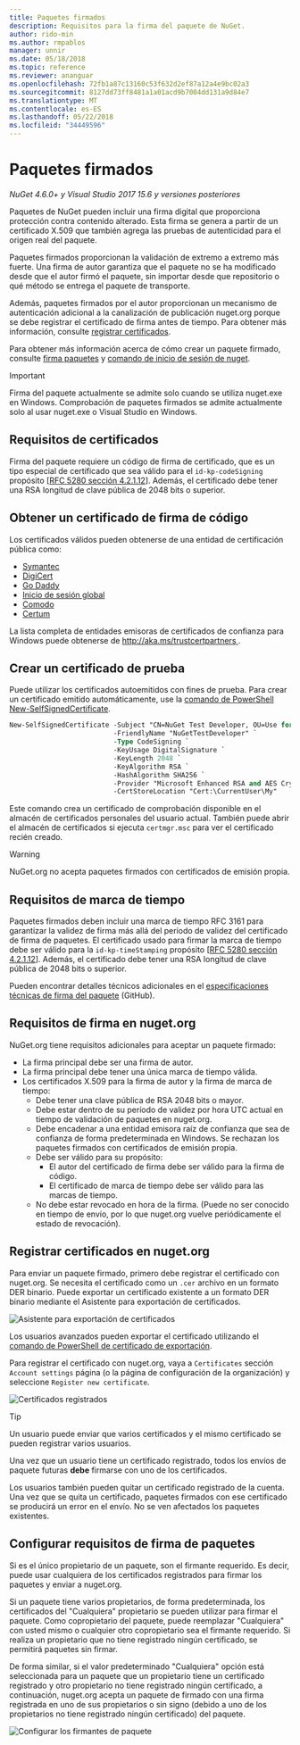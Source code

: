 ```yaml
---
title: Paquetes firmados
description: Requisitos para la firma del paquete de NuGet.
author: rido-min
ms.author: rmpablos
manager: unnir
ms.date: 05/18/2018
ms.topic: reference
ms.reviewer: ananguar
ms.openlocfilehash: 72fb1a87c13160c53f632d2ef87a12a4e9bc02a3
ms.sourcegitcommit: 8127dd73ff8481a1a01acd9b7004dd131a9d84e7
ms.translationtype: MT
ms.contentlocale: es-ES
ms.lasthandoff: 05/22/2018
ms.locfileid: "34449596"
---
```

# <a name="signed-packages"></a>Paquetes firmados

*NuGet 4.6.0+ y Visual Studio 2017 15.6 y versiones posteriores*

Paquetes de NuGet pueden incluir una firma digital que proporciona protección contra contenido alterado. Esta firma se genera a partir de un certificado X.509 que también agrega las pruebas de autenticidad para el origen real del paquete.

Paquetes firmados proporcionan la validación de extremo a extremo más fuerte. Una firma de autor garantiza que el paquete no se ha modificado desde que el autor firmó el paquete, sin importar desde que repositorio o qué método se entrega el paquete de transporte.

Además, paquetes firmados por el autor proporcionan un mecanismo de autenticación adicional a la canalización de publicación nuget.org porque se debe registrar el certificado de firma antes de tiempo. Para obtener más información, consulte [registrar certificados](#register-certificate-on-nugetorg).

Para obtener más información acerca de cómo crear un paquete firmado, consulte [firma paquetes](../create-packages/Sign-a-package.md) y [comando de inicio de sesión de nuget](../tools/cli-ref-sign.md).

> [!Important]
> Firma del paquete actualmente se admite solo cuando se utiliza nuget.exe en Windows. Comprobación de paquetes firmados se admite actualmente solo al usar nuget.exe o Visual Studio en Windows.

## <a name="certificate-requirements"></a>Requisitos de certificados

Firma del paquete requiere un código de firma de certificado, que es un tipo especial de certificado que sea válido para el `id-kp-codeSigning` propósito [[RFC 5280 sección 4.2.1.12](https://tools.ietf.org/html/rfc5280#section-4.2.1.12)]. Además, el certificado debe tener una RSA longitud de clave pública de 2048 bits o superior.

## <a name="get-a-code-signing-certificate"></a>Obtener un certificado de firma de código

Los certificados válidos pueden obtenerse de una entidad de certificación pública como:

- [Symantec](https://trustcenter.websecurity.symantec.com/process/trust/productOptions?productType=SoftwareValidationClass3)
- [DigiCert](https://www.digicert.com/code-signing/)
- [Go Daddy](https://www.godaddy.com/web-security/code-signing-certificate)
- [Inicio de sesión global](https://www.globalsign.com/en/code-signing-certificate/)
- [Comodo](https://www.comodo.com/e-commerce/code-signing/code-signing-certificate.php)
- [Certum](https://www.certum.eu/certum/cert,offer_en_open_source_cs.xml) 

La lista completa de entidades emisoras de certificados de confianza para Windows puede obtenerse de [ http://aka.ms/trustcertpartners ](http://aka.ms/trustcertpartners).

## <a name="create-a-test-certificate"></a>Crear un certificado de prueba

Puede utilizar los certificados autoemitidos con fines de prueba. Para crear un certificado emitido automáticamente, use la [comando de PowerShell New-SelfSignedCertificate](/powershell/module/pkiclient/new-selfsignedcertificate.md).

```ps
New-SelfSignedCertificate -Subject "CN=NuGet Test Developer, OU=Use for testing purposes ONLY" `
                          -FriendlyName "NuGetTestDeveloper" `
                          -Type CodeSigning `
                          -KeyUsage DigitalSignature `
                          -KeyLength 2048 `
                          -KeyAlgorithm RSA `
                          -HashAlgorithm SHA256 `
                          -Provider "Microsoft Enhanced RSA and AES Cryptographic Provider" `
                          -CertStoreLocation "Cert:\CurrentUser\My" 
```

Este comando crea un certificado de comprobación disponible en el almacén de certificados personales del usuario actual. También puede abrir el almacén de certificados si ejecuta `certmgr.msc` para ver el certificado recién creado.

> [!Warning]
> NuGet.org no acepta paquetes firmados con certificados de emisión propia.

## <a name="timestamp-requirements"></a>Requisitos de marca de tiempo

Paquetes firmados deben incluir una marca de tiempo RFC 3161 para garantizar la validez de firma más allá del período de validez del certificado de firma de paquetes. El certificado usado para firmar la marca de tiempo debe ser válido para la `id-kp-timeStamping` propósito [[RFC 5280 sección 4.2.1.12](https://tools.ietf.org/html/rfc5280#section-4.2.1.12)]. Además, el certificado debe tener una RSA longitud de clave pública de 2048 bits o superior.

Pueden encontrar detalles técnicos adicionales en el [especificaciones técnicas de firma del paquete](https://github.com/NuGet/Home/wiki/Package-Signatures-Technical-Details) (GitHub).

## <a name="signature-requirements-on-nugetorg"></a>Requisitos de firma en nuget.org

NuGet.org tiene requisitos adicionales para aceptar un paquete firmado:

- La firma principal debe ser una firma de autor.
- La firma principal debe tener una única marca de tiempo válida.
- Los certificados X.509 para la firma de autor y la firma de marca de tiempo:
  - Debe tener una clave pública de RSA 2048 bits o mayor.
  - Debe estar dentro de su período de validez por hora UTC actual en tiempo de validación de paquetes en nuget.org.
  - Debe encadenar a una entidad emisora raíz de confianza que sea de confianza de forma predeterminada en Windows. Se rechazan los paquetes firmados con certificados de emisión propia.
  - Debe ser válido para su propósito: 
    - El autor del certificado de firma debe ser válido para la firma de código.
    - El certificado de marca de tiempo debe ser válido para las marcas de tiempo.
  - No debe estar revocado en hora de la firma. (Puede no ser conocido en tiempo de envío, por lo que nuget.org vuelve periódicamente el estado de revocación).

## <a name="register-certificate-on-nugetorg"></a>Registrar certificados en nuget.org

Para enviar un paquete firmado, primero debe registrar el certificado con nuget.org. Se necesita el certificado como un `.cer` archivo en un formato DER binario. Puede exportar un certificado existente a un formato DER binario mediante el Asistente para exportación de certificados.

![Asistente para exportación de certificados](media/CertificateExportWizard.png)

Los usuarios avanzados pueden exportar el certificado utilizando el [comando de PowerShell de certificado de exportación](/powershell/module/pkiclient/export-certificate.md).

Para registrar el certificado con nuget.org, vaya a `Certificates` sección `Account settings` página (o la página de configuración de la organización) y seleccione `Register new certificate`.

![Certificados registrados](media/registered-certs.png)

> [!Tip]
> Un usuario puede enviar que varios certificados y el mismo certificado se pueden registrar varios usuarios.

Una vez que un usuario tiene un certificado registrado, todos los envíos de paquete futuras **debe** firmarse con uno de los certificados.

Los usuarios también pueden quitar un certificado registrado de la cuenta. Una vez que se quita un certificado, paquetes firmados con ese certificado se producirá un error en el envío. No se ven afectados los paquetes existentes.

## <a name="configure-package-signing-requirements"></a>Configurar requisitos de firma de paquetes

Si es el único propietario de un paquete, son el firmante requerido. Es decir, puede usar cualquiera de los certificados registrados para firmar los paquetes y enviar a nuget.org.

Si un paquete tiene varios propietarios, de forma predeterminada, los certificados del "Cualquiera" propietario se pueden utilizar para firmar el paquete. Como copropietario del paquete, puede reemplazar "Cualquiera" con usted mismo o cualquier otro copropietario sea el firmante requerido. Si realiza un propietario que no tiene registrado ningún certificado, se permitirá paquetes sin firmar. 

De forma similar, si el valor predeterminado "Cualquiera" opción está seleccionada para un paquete que un propietario tiene un certificado registrado y otro propietario no tiene registrado ningún certificado, a continuación, nuget.org acepta un paquete de firmado con una firma registrada en uno de sus propietarios o sin signo (debido a uno de los propietarios no tiene registrado ningún certificado) del paquete.

![Configurar los firmantes de paquete](media/configure-package-signers.png)
